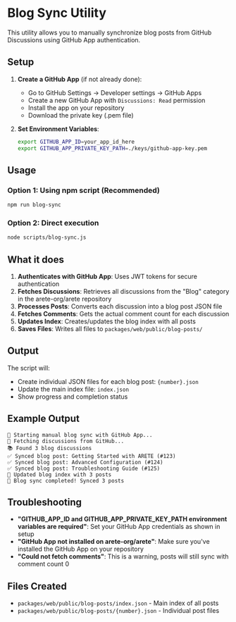 # Blog Sync Utility

This utility allows you to manually synchronize blog posts from GitHub Discussions using GitHub App authentication.

## Setup

1. **Create a GitHub App** (if not already done):
   - Go to GitHub Settings → Developer settings → GitHub Apps
   - Create a new GitHub App with `Discussions: Read` permission
   - Install the app on your repository
   - Download the private key (.pem file)

2. **Set Environment Variables**:
   ```bash
   export GITHUB_APP_ID=your_app_id_here
   export GITHUB_APP_PRIVATE_KEY_PATH=./keys/github-app-key.pem
   ```

## Usage

### Option 1: Using npm script (Recommended)
```bash
npm run blog-sync
```

### Option 2: Direct execution
```bash
node scripts/blog-sync.js
```

## What it does

1. **Authenticates with GitHub App**: Uses JWT tokens for secure authentication
2. **Fetches Discussions**: Retrieves all discussions from the "Blog" category in the arete-org/arete repository
3. **Processes Posts**: Converts each discussion into a blog post JSON file
4. **Fetches Comments**: Gets the actual comment count for each discussion
5. **Updates Index**: Creates/updates the blog index with all posts
6. **Saves Files**: Writes all files to `packages/web/public/blog-posts/`

## Output

The script will:
- Create individual JSON files for each blog post: `{number}.json`
- Update the main index file: `index.json`
- Show progress and completion status

## Example Output

```
🚀 Starting manual blog sync with GitHub App...
📡 Fetching discussions from GitHub...
📚 Found 3 blog discussions
✅ Synced blog post: Getting Started with ARETE (#123)
✅ Synced blog post: Advanced Configuration (#124)
✅ Synced blog post: Troubleshooting Guide (#125)
📝 Updated blog index with 3 posts
🎉 Blog sync completed! Synced 3 posts
```

## Troubleshooting

- **"GITHUB_APP_ID and GITHUB_APP_PRIVATE_KEY_PATH environment variables are required"**: Set your GitHub App credentials as shown in setup
- **"GitHub App not installed on arete-org/arete"**: Make sure you've installed the GitHub App on your repository
- **"Could not fetch comments"**: This is a warning, posts will still sync with comment count 0

## Files Created

- `packages/web/public/blog-posts/index.json` - Main index of all posts
- `packages/web/public/blog-posts/{number}.json` - Individual post files
